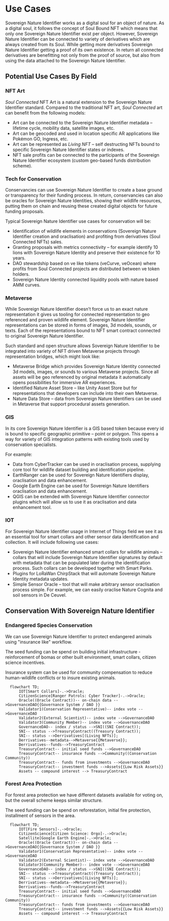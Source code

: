 # Use Cases

Sovereign Nature Identifier works as a digital soul for an object of nature. As a digital soul, it follows the concept of Soul Bound NFT which means that only one Sovereign Nature Identifier exist per object. However, Sovereign Nature Identifier can be connected to variety of derivatives which are always created from its Soul.
While getting more derivatives Sovereign Nature Identifier getting a proof of its own existence. In return all connected derivatives are benefitting not only from the proof of source, but also from using the data attached to the Sovereign Nature Identifier.

## Potential Use Cases By Field

### NFT Art

_Soul Connected_ NFT Art is a natural extension to the Sovereign Nature Identifier standard. Compared to the traditional NFT art, _Soul Connected_ art can benefit from the following models:

- Art can be connected to the Sovereign Nature Identifier metadata – lifetime cycle, mobility data, satellite images, etc.
- Art can be geocoded and used in location specific AR applications like Pokémon GO, Ingress, etc.
- Art can be represented as _Living NFT_ – self destructing NFTs bound to specific Sovereign Nature Identifier states or indexes.
- NFT sale profits can be connected to the participants of the Sovereign Nature Identifier ecosystem (custom geo-based funds distribution scheme).

### Tech for Conservation

Conservancies can use Sovereign Nature Identifier to create a base ground or transparency for their funding process. In return, conservancies can also be oracles for Sovereign Nature Identities, showing their wildlife resources, putting them on chain and reusing these created digital objects for future funding proposals.

Typical Sovereign Nature Identifier use cases for conservation will be:

- Identification of wildlife elements in conservations (Sovereign Nature Identifier creation and oraclisation) and profiting from derivatives (Soul Connected NFTs) sales.
- Granting proposals with metrics connectivity – for example identify 10 lions with Sovereign Nature Identity and preserve their existence for 10 years.
- DAO stewardship based on ve like tokens (veCurve, veOcean) where profits from Soul Connected projects are distributed between ve token holders.
- Sovereign Nature Identity connected liquidity pools with nature based AMM curves.

### Metaverse

While Sovereign Nature Identifier doesn’t force us to an exact nature representation it gives us tooling for connected representation to geo referenced and proven wildlife element.
Sovereign Nature Identifier representations can be stored in forms of images, 3d models, sounds, or texts. Each of the representations bound to NFT smart contract connected to original Sovereign Nature Identifier.

Such standard and open structure allows Sovereign Nature Identifier to be integrated into variety of NFT driven Metaverse projects through representation bridges, which might look like:

- Metaverse Bridge which provides Sovereign Nature Identity connected 3d models, images, or sounds to various Metaverse projects. Since all assets will be geo referenced by original metadata it automatically opens possibilities for immersive AR experiences.
- Identified Nature Asset Store – like Unity Asset Store but for representations that developers can include into their own Metaverse.
- Nature Data Store – data from Sovereign Nature Identifiers can be used in Metaverse that support procedural assets generation.

### GIS

In its core Sovereign Nature Identifier is a GIS based token because every id is bound to specific geographic primitive – point or polygon. This opens a way for variety of GIS integration patterns with existing tools used by conservation specialists.

For example:

- Data from CyberTracker can be used in oraclisation process, supplying core tool for wildlife dataset building and identification pipeline.
- EarthRanger can be used for Sovereign Nature Identifiers display, oraclisation and data enhancement.
- Google Earth Engine can be used for Sovereign Nature Identifiers oraclisation and data enhancement.
- QGIS can be extended with Sovereign Nature Identifier connector plugins which will allow us to use it as oraclisation and data enhancement tool.

### IOT

For Sovereign Nature Identifier usage in Internet of Things field we see it as an essential tool for smart collars and other sensor data identification and collection. It will include following use cases:

- Sovereign Nature Identifier enhanced smart collars for wildlife animals – collars that will include Sovereign Nature Identifier signatures by default with metadata that can be populated later during the identification process. Such collars can be developed together with Smart Parks.
- Plugins for LoRaWan ChirpStack that will automate Sovereign Nature Identity metadata updates.
- Simple Sensor Oracle – tool that will make arbitrary sensor oraclisation process simple. For example, we can easily oraclise Nature Cognita and soil sensors in De Ceuvel.

## Conservation With Sovereign Nature Identifier

### Endangered Species Conservation

We can use Sovereign Nature Identifier to protect endangered animals using "insurance like" workflow.

The seed funding can be spend on building initial infrastructure - reinforcement of bomas or other built environment, smart collars, citizen science incentives.

Insurance system can be used for community compensation to reduce human-wildlife conflicts or to insure existing animals.

```mermaid
  flowchart TD;
      IOT[Smart Collars]-.->Oracle;
      CitizenScience[Ranger Patrols: Cyber Tracker]-.->Oracle;
      Oracle((Oracle Contract))-- on-chain data -->GovernanceDAO{{Governance System / DAO }}
      Validator1(Conservation Representative)-- index vote -->GovernanceDAO
      Validator2(External Scientist)-- index vote -->GovernanceDAO
      Validator3(Community Member)-- index vote -->GovernanceDAO
      GovernanceDAO-- index / status -->SNI((SNI Contract));
      SNI-- status -->TreasuryContract((Treasury Contract));
      SNI-- status -->Derrivatives[(Living NFTs)];
      Derrivatives--metadata-->Metaverse{{Metaverse}};
      Derrivatives--funds-->TreasuryContract
      TreasuryContract-- initial seed funds -->GovernanceDAO
      TreasuryContract-- insurance funds -->Community((Conservation Community))
      TreasuryContract-- funds from investments -->GovernanceDAO
      TreasuryContract-- investment funds -->Assets{{Low Risk Assets}}
      Assets -- compound interest --> TreasuryContract
```

### Forest Area Protection

For forest area protection we have different datasets available for voting on, but the overall scheme keeps similar structure.

The seed funding can be spend on reforestation, initial fire protection, installment of sensors in the area.

```mermaid
  flowchart TD;
      IOT[Fire Sensors]-.->Oracle;
      CitizenScience[Citizen Science: Orgo]-.->Oracle;
      Satellite[Google Earth Engine]-.->Oracle;
      Oracle((Oracle Contract))-- on-chain data -->GovernanceDAO{{Governance System / DAO }}
      Validator1(Conservation Representative)-- index vote -->GovernanceDAO
      Validator2(External Scientist)-- index vote -->GovernanceDAO
      Validator3(Community Member)-- index vote -->GovernanceDAO
      GovernanceDAO-- index / status -->SNI((SNI Contract));
      SNI-- status -->TreasuryContract((Treasury Contract));
      SNI-- status -->Derrivatives[(Living NFTs)];
      Derrivatives--metadata-->Metaverse{{Metaverse}};
      Derrivatives--funds-->TreasuryContract
      TreasuryContract-- initial seed funds -->GovernanceDAO
      TreasuryContract-- insurance funds -->Community((Conservation Community))
      TreasuryContract-- funds from investments -->GovernanceDAO
      TreasuryContract-- investment funds -->Assets{{Low Risk Assets}}
      Assets -- compound interest --> TreasuryContract
```
